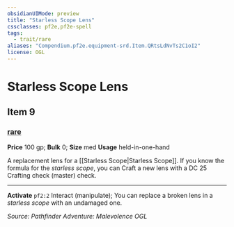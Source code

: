 ```yaml
---
obsidianUIMode: preview
title: "Starless Scope Lens"
cssclasses: pf2e,pf2e-spell
tags:
  - trait/rare
aliases: "Compendium.pf2e.equipment-srd.Item.QRtsLdNvTs2C1oI2"
license: OGL
---
```

# Starless Scope Lens
## Item 9
### [rare](rare.md "Rare Rarity Trait")


**Price** 100 gp; 
**Bulk** 0; **Size** med
**Usage** held-in-one-hand

A replacement lens for a [[Starless Scope|Starless Scope]]. If you know the formula for the _starless scope_, you can Craft a new lens with a DC 25 Crafting check (master) check.

* * *

**Activate** `pf2:2` Interact (manipulate); You can replace a broken lens in a _starless scope_ with an undamaged one.

*Source: Pathfinder Adventure: Malevolence*
*OGL*